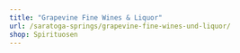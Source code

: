 ```yaml
---
title: "Grapevine Fine Wines & Liquor"
url: /saratoga-springs/grapevine-fine-wines-und-liquor/
shop: Spirituosen
---
```

